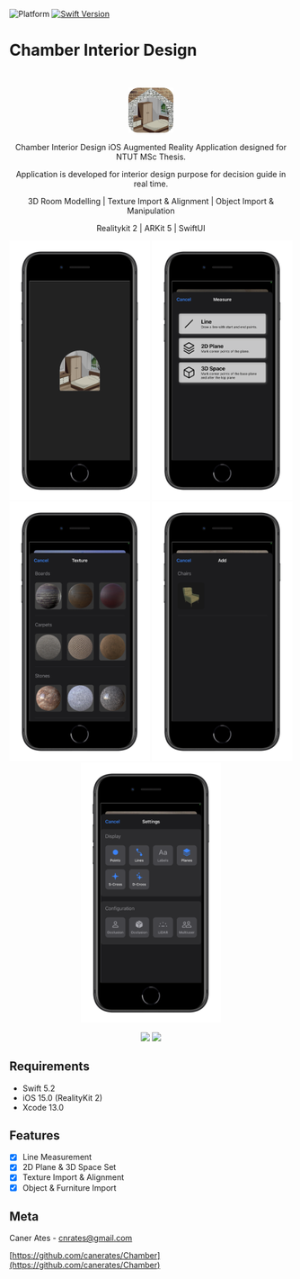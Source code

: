 ![Platform](https://img.shields.io/badge/platform-iOS-lightgrey)
[![Swift Version][swift-image]][swift-url]

# Chamber Interior Design
<br />
<p align="center">
  <a href="https://github.com/canerates/Chamber">
    <img src="chamber-logo.png" alt="Logo" width="80" height="80">
  </a>
  <p align="center">
    Chamber Interior Design iOS Augmented Reality Application designed for NTUT MSc Thesis. 
  </p>
  <p align="center">
    Application is developed for interior design purpose for decision guide in real time.
  </p>
  <p align="center">
    3D Room Modelling | Texture Import & Alignment | Object Import & Manipulation
  </p>
  <p align="center">
    Realitykit 2 | ARKit 5 | SwiftUI
  </p>
</p>

<p align="row">
  <p align="center">
    <img src= "chamber-launchscreen.png" width="250" >
    <img src= "chamber-measuremenu.png" width="250" >
    <img src= "chamber-texturemenu.png" width="250" >
    <img src= "chamber-addmenu.png" width="250" >
    <img src= "chamber-settingsmenu.png" width="250" >
  </p>
</p>

<p align="row">
  <p align="center">
    <img src= "https://media.giphy.com/media/VA7HFeZHasH9fB0Ihq/giphy.gif" width="200" >
    <img src= "https://media.giphy.com/media/LTjtG3deSPlDBSJEH3/giphy.gif" width="200" >
  </p>
</p>

## Requirements

- Swift 5.2
- iOS 15.0 (RealityKit 2)
- Xcode 13.0 

## Features

- [x] Line Measurement
- [x] 2D Plane & 3D Space Set
- [x] Texture Import & Alignment
- [x] Object & Furniture Import

## Meta

Caner Ates - cnrates@gmail.com

[https://github.com/canerates/Chamber](https://github.com/canerates/Chamber)

[swift-image]:https://img.shields.io/badge/Swift-5.2-orange?logo=swift
[swift-url]: https://swift.org/
